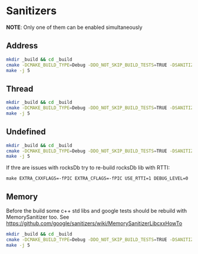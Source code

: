 # Sanitizers

**NOTE**: Only one of them can be enabled simultaneously

## Address 

```sh
mkdir _build && cd _build
cmake -DCMAKE_BUILD_TYPE=Debug -DDO_NOT_SKIP_BUILD_TESTS=TRUE -DSANITIZE_ADDRESS=ON ..
make -j 5
```

## Thread 

```sh
mkdir _build && cd _build
cmake -DCMAKE_BUILD_TYPE=Debug -DDO_NOT_SKIP_BUILD_TESTS=TRUE -DSANITIZE_THREAD=ON ..
make -j 5
```

## Undefined

```sh
mkdir _build && cd _build
cmake -DCMAKE_BUILD_TYPE=Debug -DDO_NOT_SKIP_BUILD_TESTS=TRUE -DSANITIZE_UNDEFINED=ON ..
make -j 5
```

If thre are issues with rocksDb try to re-build rocksDb lib with RTTI:
```
make EXTRA_CXXFLAGS=-fPIC EXTRA_CFLAGS=-fPIC USE_RTTI=1 DEBUG_LEVEL=0
```

## Memory 

Before the build some c++ std libs and google tests should be rebuild with MemorySanitizer too. See https://github.com/google/sanitizers/wiki/MemorySanitizerLibcxxHowTo

```sh
mkdir _build && cd _build
cmake -DCMAKE_BUILD_TYPE=Debug -DDO_NOT_SKIP_BUILD_TESTS=TRUE -DSANITIZE_MEMORY=ON ..
make -j 5
```